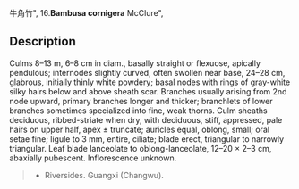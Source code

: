 牛角竹",
16.**Bambusa cornigera** McClure",

## Description
Culms 8–13 m, 6–8 cm in diam., basally straight or flexuose, apically pendulous; internodes slightly curved, often swollen near base, 24–28 cm, glabrous, initially thinly white powdery; basal nodes with rings of gray-white silky hairs below and above sheath scar. Branches usually arising from 2nd node upward, primary branches longer and thicker; branchlets of lower branches sometimes specialized into fine, weak thorns. Culm sheaths deciduous, ribbed-striate when dry, with deciduous, stiff, appressed, pale hairs on upper half, apex ± truncate; auricles equal, oblong, small; oral setae fine; ligule to 3 mm, entire, ciliate; blade erect, triangular to narrowly triangular. Leaf blade lanceolate to oblong-lanceolate, 12–20 × 2–3 cm, abaxially pubescent. Inflorescence unknown.

> * Riversides. Guangxi (Changwu).
